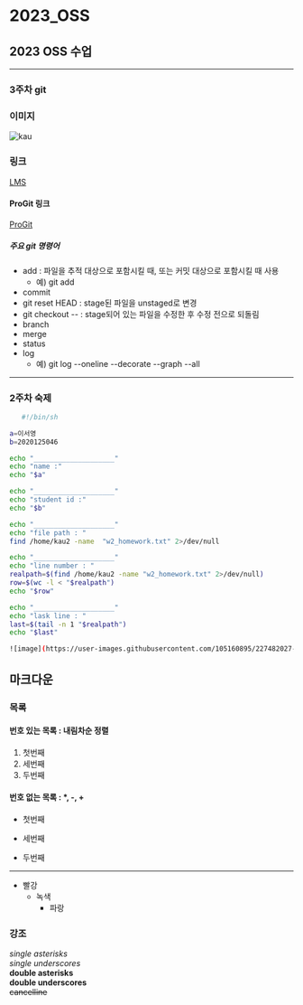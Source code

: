 # 2023_OSS
## 2023 OSS 수업 

-----
### 3주차 git

### 이미지
![kau](https://user-images.githubusercontent.com/105160895/227480566-5c4706f9-4008-4ed0-a5be-383bce896b1f.png)



### 링크   
[LMS](https://lms.kau.ac.kr "항공대학교 강의관리시스템")

#### ProGit 링크
[ProGit](https://git-scm.com/book/ko/v2 "git 문서, 한국어")


##### 주요 git 명령어
* add : 파일을 추적 대상으로 포함시킬 때, 또는 커밋 대상으로 포함시킬 때 사용
    * 예) git add <file name>
* commit
* git reset HEAD <file> : stage된 파일을 unstaged로 변경
* git checkout -- <file> : stage되어 있는 파일을 수정한 후 수정 전으로 되돌림 
* branch
* merge
* status
* log
    * 예) git log --oneline --decorate --graph --all

------
### 2주차 숙제

```bash
   #!/bin/sh

a=이서영
b=2020125046

echo "____________________"
echo "name :"
echo "$a"

echo "____________________"
echo "student id :"
echo "$b"

echo "____________________"
echo "file path : "
find /home/kau2 -name  "w2_homework.txt" 2>/dev/null

echo "____________________"
echo "line number : "
realpath=$(find /home/kau2 -name "w2_homework.txt" 2>/dev/null)
row=$(wc -l < "$realpath")
echo "$row"

echo "____________________"
echo "lask line : "
last=$(tail -n 1 "$realpath")
echo "$last" 

![image](https://user-images.githubusercontent.com/105160895/227482027-0c241bb9-da82-4dfa-a5e9-13df30c103f3.png)


```

## 마크다운
### 목록
#### 번호 있는 목록 : 내림차순 정렬
1. 첫번째
3. 세번째
2. 두번째

#### 번호 없는 목록 : *, -, +
* 첫번째
- 세번째
+ 두번째
-----
* 빨강
  * 녹색
    * 파랑

### 강조
*single asterisks*    
_single underscores_    
**double asterisks**    
__double underscores__    
~~cancelline~~    
